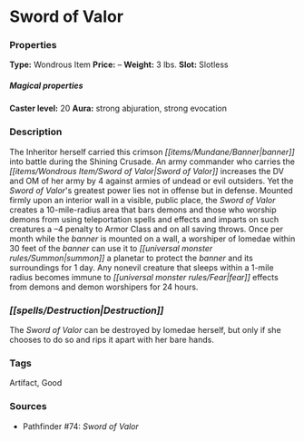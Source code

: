 ﻿---
Title: "Sword of Valor"
Type: "Wondrous Item"
Price: "–"
Weight: "3 lbs."
Slot: "Slotless"
Caster level: "20"
Aura: "strong abjuration, strong evocation"
Description: |
  "The Inheritor herself carried this crimson banner into battle during the Shining Crusade. An army commander who carries the _Sword of Valor_ increases the DV and OM of her army by 4 against armies of undead or evil outsiders. Yet the _Sword of Valor's_ greatest power lies not in offense but in defense. Mounted firmly upon an interior wall in a visible, public place, the _Sword of Valor_ creates a 10-mile-radius area that bars demons and those who worship demons from using teleportation spells and effects and imparts on such creatures a –4 penalty to Armor Class and on all saving throws. Once per month while the banner is mounted on a wall, a worshiper of Iomedae within 30 feet of the banner can use it to summon a planetar to protect the banner and its surroundings for 1 day. Any nonevil creature that sleeps within a 1-mile radius becomes immune to fear effects from demons and demon worshipers for 24 hours."
Destruction: |
  "The _Sword of Valor_ can be destroyed by Iomedae herself, but only if she chooses to do so and rips it apart with her bare hands."
Sources: "['Pathfinder #74: Sword of Valor']"
---

# Sword of Valor

### Properties

**Type:** Wondrous Item **Price:** – **Weight:** 3 lbs. **Slot:** Slotless

##### Magical properties

**Caster level:** 20 **Aura:** strong abjuration, strong evocation

### Description

The Inheritor herself carried this crimson _[[items/Mundane/Banner|banner]]_ into battle during the Shining Crusade. An army commander who carries the _[[items/Wondrous Item/Sword of Valor|Sword of Valor]]_ increases the DV and OM of her army by 4 against armies of undead or evil outsiders. Yet the _Sword of Valor_'s greatest power lies not in offense but in defense. Mounted firmly upon an interior wall in a visible, public place, the _Sword of Valor_ creates a 10-mile-radius area that bars demons and those who worship demons from using teleportation spells and effects and imparts on such creatures a –4 penalty to Armor Class and on all saving throws. Once per month while the _banner_ is mounted on a wall, a worshiper of Iomedae within 30 feet of the _banner_ can use it to _[[universal monster rules/Summon|summon]]_ a planetar to protect the _banner_ and its surroundings for 1 day. Any nonevil creature that sleeps within a 1-mile radius becomes immune to _[[universal monster rules/Fear|fear]]_ effects from demons and demon worshipers for 24 hours.

### _[[spells/Destruction|Destruction]]_

The _Sword of Valor_ can be destroyed by Iomedae herself, but only if she chooses to do so and rips it apart with her bare hands.

### Tags

Artifact, Good

### Sources

* Pathfinder #74: _Sword of Valor_
